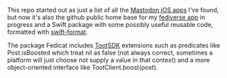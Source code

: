 This repo started out as just a list of all the [Mastodon iOS apps](iosapps.md) I've found, but now it's also the github public home base for my [fediverse app](https://fedicat.com/) in progress and a Swift package with some possibly useful reusable code, formatted with [swift-format](https://github.com/apple/swift-format).

The package Fedicat includes [TootSDK](https://github.com/technicat/TootSDK) extensions such as predicates like Post.isBoosted which treat nil as false (not always correct, sometimes a platform will just choose not supply a value in that context) and a more object-oriented interface like TootClient.boost(post).
